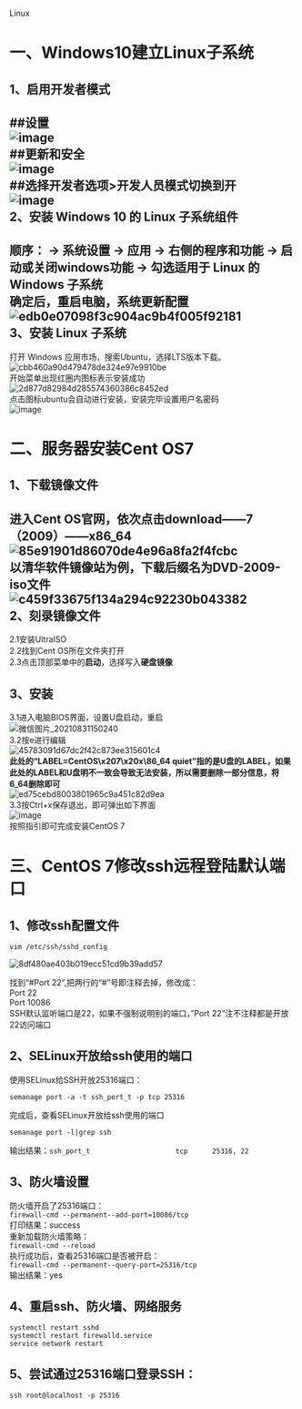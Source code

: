 Linux

一、Windows10建立Linux子系统<br>
===
1、启用开发者模式<br>
---
##设置<br>
![image](https://user-images.githubusercontent.com/48665991/126938547-fc695405-296d-404c-a508-5a5ebfddc436.png)<br>
##更新和安全<br>
![image](https://user-images.githubusercontent.com/48665991/126939167-514384f1-dcac-47e0-9720-f0fdeda7d87b.png)<br>
##选择开发者选项>开发人员模式切换到开<br>
![image](https://user-images.githubusercontent.com/48665991/126939238-f8ba8549-62ba-4ca3-aa1e-693081554aa1.png)<br>
2、安装 Windows 10 的 Linux 子系统组件<br>
---
顺序： -> 系统设置 -> 应用 -> 右侧的程序和功能 -> 启动或关闭windows功能 -> 勾选适用于 Linux 的 Windows 子系统<br>
确定后，重启电脑，系统更新配置<br>
![edb0e07098f3c904ac9b4f005f92181](https://user-images.githubusercontent.com/48665991/126941849-4af95559-f9d3-4064-bb4c-09f1fb97fea3.png)<br>
3、安装 Linux 子系统<br>
---
打开 Windows 应用市场，搜索Ubuntu，选择LTS版本下载。<br>
![cbb460a90d479478de324e97e9910be](https://user-images.githubusercontent.com/48665991/126942466-cc3623f7-61c7-4624-b5d0-e4b14b4edfb9.png)<br>
开始菜单出现红圈内图标表示安装成功<br>
![2d877d82984d285574360386c8452ed](https://user-images.githubusercontent.com/48665991/127791804-8144ff7b-54b9-440f-bac2-6b2ab0f1a08e.png)<br>
点击图标ubuntu会自动进行安装，安装完毕设置用户名密码<br>
![image](https://user-images.githubusercontent.com/48665991/127791889-e26353fd-62a8-4a3e-b520-caef35c52a15.png)<br>


二、服务器安装Cent OS7<br>
===
1、下载镜像文件<br>
---
进入Cent OS官网，依次点击download——7（2009）——x86_64<br>
![85e91901d86070de4e96a8fa2f4fcbc](https://user-images.githubusercontent.com/48665991/131455366-ca1fa42b-a825-422c-ad73-fd5df05ed0e4.png)<br>
以清华软件镜像站为例，下载后缀名为DVD-2009-iso文件<br>
![c459f33675f134a294c92230b043382](https://user-images.githubusercontent.com/48665991/131455327-0c58e12d-f8da-446f-943c-bfd8472f495b.png)<br>
2、刻录镜像文件<br>
---
2.1安装UltraISO<br>
2.2找到Cent OS所在文件夹打开<br>
2.3点击顶部菜单中的**启动**，选择写入**硬盘镜像**<br>

3、安装<br>
---
3.1进入电脑BIOS界面，设置U盘启动，重启<br>
![微信图片_20210831150240](https://user-images.githubusercontent.com/48665991/131457832-733e36cc-f3a8-4e7f-8483-5e2b688b278a.png)<br>
3.2按e进行编辑<br>
![45783091d67dc2f42c873ee315601c4](https://user-images.githubusercontent.com/48665991/131458072-43ae75ca-8588-4703-9850-4cf0b277cbef.png)<br>
**此处的“LABEL=CentOS\x207\x20x\86_64 quiet”指的是U盘的LABEL，如果此处的LABEL和U盘明不一致会导致无法安装，所以需要删除一部分信息，将6_64删除即可**<br>
![ed75cebd8003801965c9a451c82d9ea](https://user-images.githubusercontent.com/48665991/131458624-595d715a-f7cc-4278-bb9f-2919b6b9bcee.png)<br>
3.3按Ctrl+x保存退出，即可弹出如下界面<br>
![image](https://user-images.githubusercontent.com/48665991/131461275-037405a0-41e1-4222-af0b-2b45a596b4df.png)<br>
按照指引即可完成安装CentOS 7<br>


三、CentOS 7修改ssh远程登陆默认端口<br/>
===
1、修改ssh配置文件
---

```
vim /etc/ssh/sshd_config 
```
![8df480ae403b019ecc51cd9b39add57](https://user-images.githubusercontent.com/48665991/131630004-5d2a46de-fbcc-45d0-a86a-27d3be087fc7.png)<br>

找到“#Port 22”,把两行的“#”号即注释去掉，修改成：<br>
Port 22<br>
Port 10086<br>
SSH默认监听端口是22，如果不强制说明别的端口，”Port 22”注不注释都是开放22访问端口<br>

2、SELinux开放给ssh使用的端口<br/>
---
使用SELinux给SSH开放25316端口：
```
semanage port -a -t ssh_port_t -p tcp 25316
```
完成后，查看SELinux开放给ssh使用的端口<br>
```
semanage port -l|grep ssh  
```
输出结果：```ssh_port_t                     tcp      25316, 22```

3、防火墙设置<br/>
---
防火墙开启了25316端口：<br>
```firewall-cmd --permanent--add-port=10086/tcp  ```<br>
打印结果：success<br>
重新加载防火墙策略：<br>
```firewall-cmd --reload  ```<br>
执行成功后，查看25316端口是否被开启：<br>
```firewall-cmd --permanent--query-port=25316/tcp ```<br>
输出结果：yes<br>

4、重启ssh、防火墙、网络服务<br/>
---
```systemctl restart sshd  ```<br>
```systemctl restart firewalld.service  ```<br>
```service network restart```<br>

5、尝试通过25316端口登录SSH：<br/>
---
```ssh root@localhost -p 25316```  








